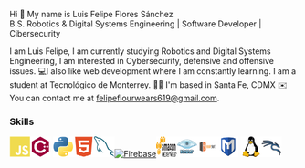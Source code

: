 Hi 👋 My name is Luis Felipe Flores Sánchez
<br/>
B.S. Robotics & Digital Systems Engineering | Software Developer | Cibersecurity
<br/>

I am Luis Felipe, I am currently studying Robotics and Digital Systems Engineering, I am interested in Cybersecurity, defensive and offensive issues. 💻I also like web development where I am constantly learning. I am a student at Tecnológico de Monterrey. 🐑🔵  I'm based in Santa Fe, CDMX ✉️  You can contact me at [felipeflourwears619@gmail.com](mailto:felipeflourwears619@gmail.com).


### Skills

<p align="left"> 
<a href="https://developer.mozilla.org/en-US/docs/Web/JavaScript" target="_blank" rel="noreferrer"><img src="https://github.com/felipeflourwears/prueba/blob/master/skills/javascript-colored.svg" width="36" height="36" alt="Javascript" /></a><a href="https://docs.microsoft.com/en-us/cpp/?view=msvc-170" target="_blank" rel="noreferrer"><img src="https://github.com/felipeflourwears/prueba/blob/master/skills/cplusplus-colored.svg" width="36" height="36" alt="C++" /></a> <a href="https://www.python.org/" target="_blank" rel="noreferrer"><img src="https://github.com/felipeflourwears/prueba/blob/master/skills/python-colored.svg" width="36" height="36" alt="Python" /></a><a href="https://developer.mozilla.org/en-US/docs/Glossary/HTML5" target="_blank" rel="noreferrer"><img src="https://github.com/felipeflourwears/prueba/blob/master/skills/html5-colored.svg" width="36" height="36" alt="HTML5" /></a><a href="https://www.mysql.com/" target="_blank" rel="noreferrer"><img src="https://github.com/felipeflourwears/prueba/blob/master/skills/mysql-6.svg" width="36" height="36" alt="MySQL" /></a><a href="https://firebase.google.com/" target="_blank" rel="noreferrer"><img src="https://raw.githubusercontent.com/danielcranney/readme-generator/main/public/icons/skills/firebase-colored.svg" width="36" height="36" alt="Firebase" /></a><a href="https://aws.amazon.com/es/" target="_blank" rel="noreferrer"><img src="https://github.com/felipeflourwears/prueba/blob/master/skills/aws.svg" width="36" height="36" alt="AWS" /></a><a href="https://nmap.org/" target="_blank" rel="noreferrer"><img src="https://github.com/felipeflourwears/prueba/blob/master/skills/nmap.png" width="36" height="36" alt="Nmap" /></a><a href="https://portswigger.net/burp" target="_blank" rel="noreferrer"><img src="https://github.com/felipeflourwears/prueba/blob/master/skills/burpsuite.png" width="36" height="36" alt="BurpSuite" /></a><a href="https://www.metasploit.com/" target="_blank" rel="noreferrer"><img src="https://github.com/felipeflourwears/prueba/blob/master/skills/metasploit.png" width="36" height="36" alt="Metasploit" /></a>
<a href="https://www.kali.org/" target="_blank" rel="noreferrer"><img src="https://github.com/felipeflourwears/prueba/blob/master/skills/linux.svg" width="36" height="36" alt="Linux" /></a><a href="https://www.linux.org/" target="_blank" rel="noreferrer"><img src="https://github.com/felipeflourwears/prueba/blob/master/skills/kali.svg" width="36" height="36" alt="KaliLinux" /></a>

 

